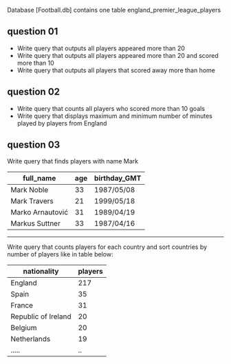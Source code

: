 Database [Football.db] contains one table england_premier_league_players

## question 01
* Write query that outputs all players appeared more than 20
* Write query that outputs all players appeared more than 20 and scored more than 10
* Write query that outputs all players that scored away more than home
## question 02
* Write query that counts all players who scored more than 10 goals
* Write query that displays maximum and minimum number of minutes played by players from England

## question 03
Write query that finds players with name Mark

|full_name|age|birthday_GMT|
|---------|---|------------|
|Mark Noble|33|1987/05/08|
|Mark Travers|21|1999/05/18|
|Marko Arnautović|31|1989/04/19|
|Markus Suttner|33|1987/04/16|

---

Write query that counts players for each country and sort countries by number of players like in table below:

|nationality|players|
|-----------|-------|
|England|217|
|Spain|35|
|France|31|
|Republic of Ireland|20|
|Belgium|20|
|Netherlands|19|
|.....|..|